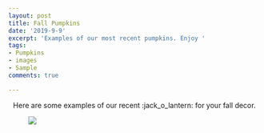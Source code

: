 ```yaml
---
layout: post
title: Fall Pumpkins
date: '2019-9-9'
excerpt: 'Examples of our most recent pumpkins. Enjoy '
tags:
- Pumpkins
- images
- Sample
comments: true

---
```

<center>Here are some examples of our recent :jack_o_lantern: for your fall decor. </center>

<figure>
<a href="https://scontent-ort2-2.xx.fbcdn.net/v/t1.0-9/69448652_10213656302634275_3772687835308490752_n.jpg"><img src="https://scontent-ort2-2.xx.fbcdn.net/v/t1.0-9/69448652_10213656302634275_3772687835308490752_n.jpg?_nc_cat=105&_nc_oc=AQldgNFLZjwyN0AZFwfCAp5MAMQZrf05CDbwfjQ9dC90CbuvQxHlFgl5GFzjrO4b7is&_nc_ht=scontent-ort2-2.xx&oh=4f553c424f5fe8a666c9501ea4a4b530&oe=5DFFA140"></a>
<figcaption><a href="https://scontent-ort2-2.xx.fbcdn.net/v/t1.0-9/69448652_10213656302634275_3772687835308490752_n.jpg"></a></figcaption>
</figure>
